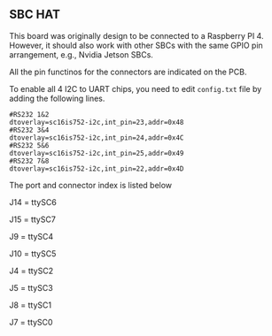 
## **SBC HAT**
This board was originally design to be connected to a Raspberry PI 4.
However, it should also work with other SBCs with the same GPIO pin arrangement, e.g., Nvidia Jetson SBCs.


All the pin functinos for the connectors are indicated on the PCB.

  To enable all 4 I2C to UART chips, you need to edit `config.txt` file by adding the following lines.
  
  ```
#RS232 1&2 
dtoverlay=sc16is752-i2c,int_pin=23,addr=0x48
#RS232 3&4
dtoverlay=sc16is752-i2c,int_pin=24,addr=0x4C
#RS232 5&6 
dtoverlay=sc16is752-i2c,int_pin=25,addr=0x49
#RS232 7&8
dtoverlay=sc16is752-i2c,int_pin=22,addr=0x4D
  ```
  The port and connector index is listed below

  J14 = ttySC6

  J15 = ttySC7
  
  J9 = ttySC4
  
  J10 = ttySC5
  
  J4 = ttySC2
  
  J5 = ttySC3
  
  J8 = ttySC1
  
  J7 = ttySC0
  